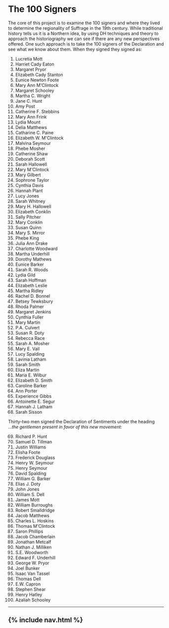 # The 100 Signers

The core of this project is to examine the 100 signers and where they lived to determine the regionality of Suffrage in the 19th century. While traditional history tells us it is a Northern idea, by using DH techniques and theory to approach the historiography we can see if there are any new perspectives offered. One such approach is to take the 100 signers of the Declaration and see what we know about them. When they signed they signed as:<br>

1. Lucretia Mott
2. Harriet Cady Eaton
3. Margaret Pryor
4. Elizabeth Cady Stanton
5. Eunice Newton Foote
6. Mary Ann M'Clintock
7. Margaret Schooley
8. Martha C. Wright
9. Jane C. Hunt
10. Amy Post
11. Catherine F. Stebbins
12. Mary Ann Frink
13. Lydia Mount
14. Delia Matthews
15. Catharine C. Paine
16. Elizabeth W. M'Clintock
17. Malvina Seymour
18. Phebe Mosher
19. Catherine Shaw
20. Deborah Scott
21. Sarah Hallowell
22. Mary M'Clintock
23. Mary Gilbert
24. Sophrone Taylor
25. Cynthia Davis
26. Hannah Plant
27. Lucy Jones
28. Sarah Whitney
29. Mary H. Hallowell
30. Elizabeth Conklin
31. Sally Pitcher
32. Mary Conklin
33. Susan Quinn
34. Mary S. Mirror
35. Phebe King
36. Julia Ann Drake
37. Charlotte Woodward
38. Martha Underhill
39. Dorothy Mathews
40. Eunice Barker
41. Sarah R. Woods
42. Lydia Gild
43. Sarah Hoffman
44. Elizabeth Leslie
45. Martha Ridley
46. Rachel D. Bonnel
47. Betsey Tewksbury
48. Rhoda Palmer
49. Margaret Jenkins
50. Cynthia Fuller
51. Mary Martin
52. P.A. Culvert
53. Susan R. Doty
54. Rebecca Race
55. Sarah A. Mosher
56. Mary E. Vail
57. Lucy Spalding
58. Lavinia Latham
59. Sarah Smith
60. Eliza Martin
61. Maria E. Wilbur
62. Elizabeth D. Smith
63. Caroline Barker
64. Ann Porter
65. Experience Gibbs
66. Antoinette E. Segur
67. Hannah J. Latham
68. Sarah Sisson

Thirty-two men signed the Declaration of Sentiments under the heading *...the gentlemen present in favor of this new movement:*

69. Richard P. Hunt
70. Samuel D. Tillman
71. Justin Williams
72. Elisha Foote
73. Frederick Douglass
74. Henry W. Seymour
75. Henry Seymour
76. David Spalding
77. William G. Barker
78. Elias J. Doty
79. John Jones
80. William S. Dell
81. James Mott
82. William Burroughs
83. Robert Smalldridge
84. Jacob Matthews
85. Charles L. Hoskins
86. Thomas M'Clintock
87. Saron Phillips
88. Jacob Chamberlain
89. Jonathan Metcalf
90. Nathan J. Milliken
91. S.E. Woodworth
92. Edward F. Underhill
93. George W. Pryor
94. Joel Bunker
95. Isaac Van Tassel
96. Thomas Dell
97. E.W. Capron
98. Stephen Shear
99. Henry Hatley
100. Azaliah Schooley
---
{% include nav.html %}
---
